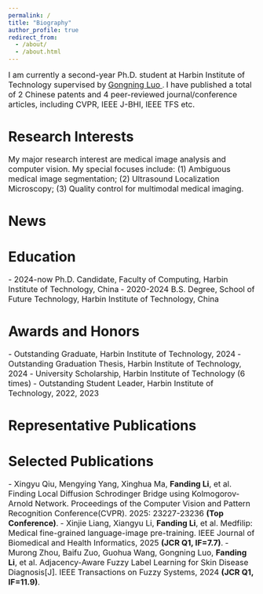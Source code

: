 ```yaml
---
permalink: /
title: "Biography"
author_profile: true
redirect_from: 
  - /about/
  - /about.html
---
```


<font size=3> I am currently a second-year Ph.D. student at Harbin Institute of Technology supervised by</font> [<font size=3> Gongning Luo </font>](https://homepage.hit.edu.cn/luogongning?lang=zh). <font size=3> I have published a total of 2 Chinese patents and 4 peer-reviewed journal/conference articles, including CVPR, IEEE J-BHI, IEEE TFS etc.</font>

Research Interests
======
<font size=3> My major research interest are medical image analysis and computer vision. My special focuses include: (1) Ambiguous medical image segmentation; (2) Ultrasound Localization Microscopy; (3) Quality control for multimodal medical imaging.</font>

News
======
<font size=3></font>

Education
======
<font size=3> - 2024-now Ph.D. Candidate, Faculty of Computing, Harbin Institute of Technology, China</font>
<font size=3> - 2020-2024 B.S. Degree, School of Future Technology, Harbin Institute of Technology, China</font>

Awards and Honors
======
<font size=3> - Outstanding Graduate, Harbin Institute of Technology, 2024</font>
<font size=3> - Outstanding Graduation Thesis, Harbin Institute of Technology, 2024</font>
<font size=3> - University Scholarship, Harbin Institute of Technology (6 times)</font>
<font size=3> - Outstanding Student Leader, Harbin Institute of Technology, 2022, 2023</font>

Representative Publications
======

Selected Publications
======
<font size=3> - Xingyu Qiu, Mengying Yang, Xinghua Ma, **Fanding Li**, et al. Finding Local Diffusion Schrodinger Bridge using Kolmogorov-Arnold Network. Proceedings of the Computer Vision and Pattern Recognition Conference(CVPR). 2025: 23227-23236 **(Top Conference)**.</font>
<font size=3> - Xinjie Liang, Xiangyu Li, **Fanding Li**, et al. Medfilip: Medical fine-grained language-image pre-training. IEEE Journal of Biomedical and Health Informatics, 2025 **(JCR Q1, IF=7.7)**.</font>
<font size=3> - Murong Zhou, Baifu Zuo, Guohua Wang, Gongning Luo, **Fanding Li**, et al. Adjacency-Aware Fuzzy Label Learning for Skin Disease Diagnosis[J]. IEEE Transactions on Fuzzy Systems, 2024 **(JCR Q1, IF=11.9)**.</font>
